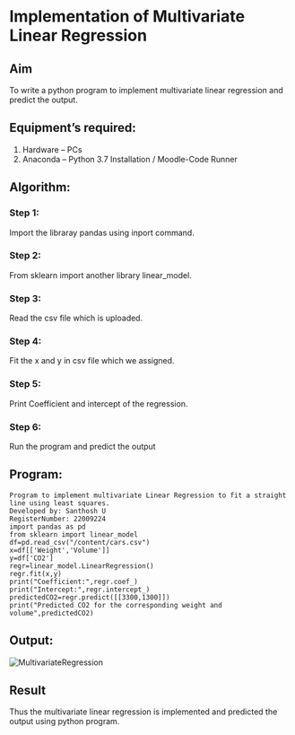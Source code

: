 # Implementation of Multivariate Linear Regression
## Aim
To write a python program to implement multivariate linear regression and predict the output.

## Equipment’s required:
1.	Hardware – PCs
2.	Anaconda – Python 3.7 Installation / Moodle-Code Runner

## Algorithm:
### Step 1:
Import the libraray pandas using inport command.

### Step 2:
From sklearn import another library linear_model.

### Step 3:
Read the csv file which is uploaded.

### Step 4:
Fit the x and y in csv file which we assigned.

### Step 5:
Print Coefficient and intercept of the regression.

### Step 6:
Run the program and predict the output

## Program:
```
Program to implement multivariate Linear Regression to fit a straight line using least squares.
Developed by: Santhosh U
RegisterNumber: 22009224
import pandas as pd
from sklearn import linear_model
df=pd.read_csv("/content/cars.csv")
x=df[['Weight','Volume']]
y=df['CO2']
regr=linear_model.LinearRegression()
regr.fit(x,y)
print("Coefficient:",regr.coef_)
print("Intercept:",regr.intercept_)
predictedCO2=regr.predict([[3300,1300]])
print("Predicted CO2 for the corresponding weight and volume",predictedCO2)
```
## Output:
![MultivariateRegression](https://user-images.githubusercontent.com/119477975/214834269-3bbc4bff-6b3c-42b0-8b7a-fc424889123e.png)

## Result
Thus the multivariate linear regression is implemented and predicted the output using python program.

